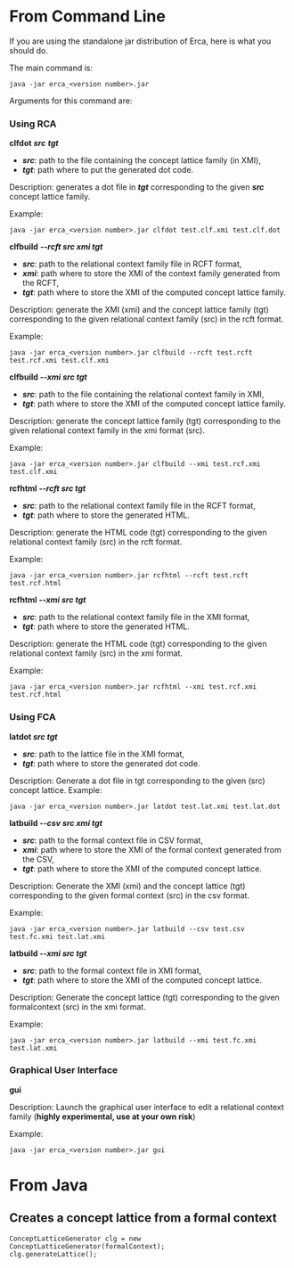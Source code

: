 # From Command Line #

If you are using the standalone jar distribution of Erca, here is what you should do.

The main command is:

```
java -jar erca_<version number>.jar
```

Arguments for this command are:

### Using RCA ###

**clfdot** **_src_** **_tgt_**
  * **_src_**: path to the file containing the concept lattice family (in XMI),
  * **_tgt_**: path where to put the generated dot code.

Description: generates a dot file in **_tgt_** corresponding to the given **_src_** concept lattice family.

Example:
```
java -jar erca_<version number>.jar clfdot test.clf.xmi test.clf.dot
```

**clfbuild** **_--rcft src xmi tgt_**
  * **_src_**: path to the relational context family file in RCFT format,
  * **_xmi_**: path where to store the XMI of the context family generated from the RCFT,
  * **_tgt_**: path where to store the XMI of the computed concept lattice family.

Description: generate the XMI (xmi) and the concept lattice family (tgt) corresponding to the given relational context family (src) in the rcft format.

Example:
```
java -jar erca_<version number>.jar clfbuild --rcft test.rcft test.rcf.xmi test.clf.xmi
```

**clfbuild _--xmi src tgt_**
  * **_src_**: path to the file containing the relational context family in XMI,
  * **_tgt_**: path where to store the XMI of the computed concept lattice family.

Description: generate the concept lattice family (tgt) corresponding to the given relational context family in the xmi format (src).

Example:
```
java -jar erca_<version number>.jar clfbuild --xmi test.rcf.xmi test.clf.xmi
```

**rcfhtml _--rcft src tgt_**
  * **_src_**: path to the relational context family file in the RCFT format,
  * **_tgt_**: path where to store the generated HTML.

Description: generate the HTML code (tgt) corresponding to the given relational context family (src) in the rcft format.

Example:
```
java -jar erca_<version number>.jar rcfhtml --rcft test.rcft test.rcf.html
```

**rcfhtml _--xmi src tgt_**
  * **_src_**: path to the relational context family file in the XMI format,
  * **_tgt_**: path where to store the generated HTML.

Description: generate the HTML code (tgt) corresponding to the given relational context family (src) in the xmi format.

Example:
```
java -jar erca_<version number>.jar rcfhtml --xmi test.rcf.xmi test.rcf.html
```


### Using FCA ###

**latdot _src tgt_**
  * **_src_**: path to the lattice file in the XMI format,
  * **_tgt_**: path where to store the generated dot code.

Description: Generate a dot file in tgt corresponding to the given (src) concept lattice.
Example:
```
java -jar erca_<version number>.jar latdot test.lat.xmi test.lat.dot
```


**latbuild _--csv src xmi tgt_**
  * **_src_**: path to the formal context file in CSV format,
  * **_xmi_**: path where to store the XMI of the formal context generated from the CSV,
  * **_tgt_**: path where to store the XMI of the computed concept lattice.

Description: Generate the XMI (xmi) and the concept lattice (tgt) corresponding to the given formal context (src) in the csv format.

Example:
```
java -jar erca_<version number>.jar latbuild --csv test.csv test.fc.xmi test.lat.xmi
```

**latbuild _--xmi src tgt_**
  * **_src_**: path to the formal context file in XMI format,
  * **_tgt_**: path where to store the XMI of the computed concept lattice.

Description: Generate the concept lattice (tgt) corresponding to the given formalcontext (src) in the xmi format.

Example:
```
java -jar erca_<version number>.jar latbuild --xmi test.fc.xmi test.lat.xmi
```


### Graphical User Interface ###
**gui**

Description: Launch the graphical user interface to edit a relational context family (**highly experimental, use at your own risk**)

Example:
```
java -jar erca_<version number>.jar gui
```

# From Java #

## Creates a concept lattice from a formal context ##

```
ConceptLatticeGenerator clg = new ConceptLatticeGenerator(formalContext);
clg.generateLattice();
```